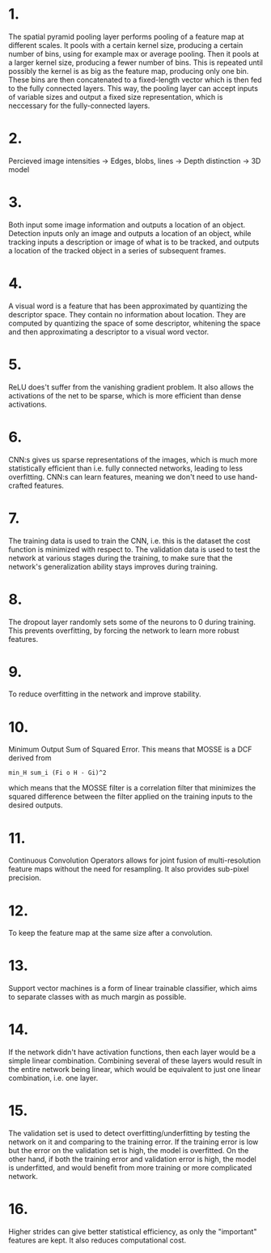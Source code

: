 # 1.

The spatial pyramid pooling layer performs pooling of a feature map at different scales.
It pools with a certain kernel size, producing a certain number of bins, using for example
max or average pooling. Then it pools at a larger kernel size, producing a fewer number of
bins. This is repeated until possibly the kernel is as big as the feature map, producing
only one bin. These bins are then concatenated to a fixed-length vector which is then
fed to the fully connected layers. This way, the pooling layer can accept inputs of 
variable sizes and output a fixed size representation, which is neccessary for the 
fully-connected layers.

# 2.

Percieved image intensities -> Edges, blobs, lines -> Depth distinction -> 3D model

# 3.

Both input some image information and outputs a location of an object. Detection inputs
only an image and outputs a location of an object, while tracking inputs a description
or image of what is to be tracked, and outputs a location of the tracked object in 
a series of subsequent frames.

# 4.

A visual word is a feature that has been approximated by quantizing the descriptor space.
They contain no information about location. They are computed by quantizing the
space of some descriptor, whitening the space and then approximating a descriptor
to a visual word vector.

# 5.

ReLU does't suffer from the vanishing gradient problem. It also allows the activations
of the net to be sparse, which is more efficient than dense activations.

# 6.

CNN:s gives us sparse representations of the images, which is much more 
statistically efficient than i.e. fully connected networks, leading to less overfitting.
CNN:s can learn features, meaning we don't need to use hand-crafted features.

# 7.

The training data is used to train the CNN, i.e. this is the dataset the cost function
is minimized with respect to. The validation data is used to test the network at various
stages during the training, to make sure that the network's generalization ability stays
improves during training.

# 8.

The dropout layer randomly sets some of the neurons to 0 during training. This prevents
overfitting, by forcing the network to learn more robust features.

# 9.

To reduce overfitting in the network and improve stability.

# 10.

Minimum Output Sum of Squared Error. This means that MOSSE is a DCF derived from

```
min_H sum_i (Fi o H - Gi)^2
```

which means that the MOSSE filter is a correlation filter that minimizes the squared
difference between the filter applied on the training inputs to the desired outputs.

# 11.

Continuous Convolution Operators allows for joint fusion of multi-resolution feature
maps without the need for resampling. It also provides sub-pixel precision.

# 12.

To keep the feature map at the same size after a convolution.

# 13.

Support vector machines is a form of linear trainable classifier, which aims to
separate classes with as much margin as possible.

# 14.

If the network didn't have activation functions, then each layer would be a simple
linear combination. Combining several of these layers would result in the entire network
being linear, which would be equivalent to just one linear combination, i.e. one layer.

# 15.

The validation set is used to detect overfitting/underfitting by testing the network
on it and comparing to the training error. If the training error is low but the error
on the validation set is high, the model is overfitted. On the other hand, if both
the training error and validation error is high, the model is underfitted, and
would benefit from more training or more complicated network.

# 16.

Higher strides can give better statistical efficiency, as only the "important"
features are kept. It also reduces computational cost.

